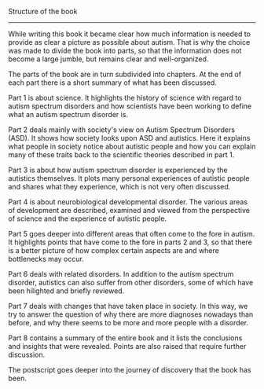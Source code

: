 <span id="calibre_link-4" class="calibre1"></span>Structure of the book<span id="calibre_link-82" class="caliber1"></span>
-------------------------------------------------- -------------------------------------------------- ---------------------

While writing this book it became clear how much information is needed to provide as clear a picture as possible about autism. That is why the choice was made to divide the book into parts, so that the information does not become a large jumble, but remains clear and well-organized.

The parts of the book are in turn subdivided into chapters. At the end of each part there is a short summary of what has been discussed.

Part 1 is about science. It highlights the history of science with regard to autism spectrum disorders and how scientists have been working to define what an autism spectrum disorder is.

Part 2 deals mainly with society's view on Autism Spectrum Disorders (ASD). It shows how society looks upon ASD and autistics. Here it explains what people in society notice about autistic people and how you can explain many of these traits back to the scientific theories described in part 1.

Part 3 is about how autism spectrum disorder is experienced by the autistics themselves. It plots many personal experiences of autistic people and shares what they experience, which is not very often discussed.

Part 4 is about neurobiological developmental disorder. The various areas of development are described, examined and viewed from the perspective of science and the experience of autistic people.

Part 5 goes deeper into different areas that often come to the fore in autism. It highlights points that have come to the fore in parts 2 and 3, so that there is a better picture of how complex certain aspects are and where bottlenecks may occur.

Part 6 deals with related disorders. In addition to the autism spectrum disorder, autistics can also suffer from other disorders, some of which have been hilighted and briefly reviewed.

Part 7 deals with changes that have taken place in society. In this way, we try to answer the question of why there are more diagnoses nowadays than before, and why there seems to be more and more people with a disorder.

Part 8 contains a summary of the entire book and it lists the conclusions and insights that were revealed. Points are also raised that require further discussion.

The postscript goes deeper into the journey of discovery that the book has been.
